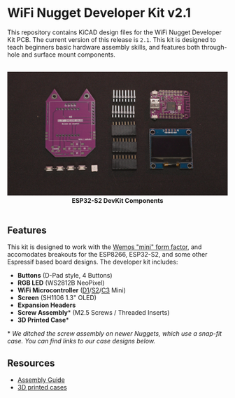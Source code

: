 # WiFi Nugget Developer Kit v2.1
This repository contains KiCAD design files for the WiFi Nugget Developer Kit PCB.  The current version of this release is `2.1`.
This kit is designed to teach beginners basic hardware assembly skills, and features both through-hole and surface mount components.
<p align="center">
  <br>
  <img src="img/DevKit-Purple.png" width="700px">
  <br>
  <b>ESP32-S2 DevKit Components</b>
  <br>
  <br>
</p>

## Features
This kit is designed to work with the [Wemos "mini" form factor](https://www.wemos.cc/en/latest/), and accomodates breakouts for the ESP8266, ESP32-S2, and some other Espressif based board designs.
The developer kit includes:

- **Buttons** (D-Pad style, 4 Buttons)
- **RGB LED** (WS2812B NeoPixel)
- **WiFi Microcontroller** ([D1](https://www.wemos.cc/en/latest/d1/index.html)/[S2](https://www.wemos.cc/en/latest/s2/index.html)/[C3](https://www.wemos.cc/en/latest/c3/index.html) Mini)
- **Screen** (SH1106 1.3" OLED)
- **Expansion Headers** 
- **Screw Assembly*** (M2.5 Screws / Threaded Inserts)
- **3D Printed Case***

\* *We ditched the screw assembly on newer Nuggets, which use a snap-fit case.  You can find links to our case designs below.*

## Resources
- [Assembly Guide]()
- [3D printed cases](https://github.com/HakCat-Tech/WiFi-Nugget-Cases)
